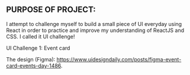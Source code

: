 ## PURPOSE OF PROJECT: 


I attempt to challenge myself to build a small piece of UI everyday using React in order to practice and improve my understanding of ReactJS and CSS. I called it UI challenge! 

UI Challenge 1: Event card 


The design (Figma): https://www.uidesigndaily.com/posts/figma-event-card-events-day-1486. 


